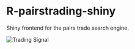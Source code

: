 # R-pairstrading-shiny
Shiny frontend for the pairs trade search engine.

![Trading Signal](https://www.bafonte.xyz/resources/images/trade_signal.jpeg)
